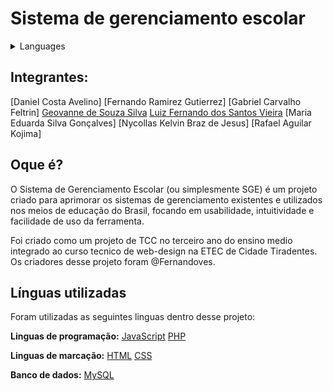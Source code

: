 # Sistema de gerenciamento escolar

<details>

<summary>Languages</summary>

| [English](https://teste.com) | [Espanõl](https://teste.com) | *Portugues Brasileiro* |
| ---------------------------- | ---------------------------- | ---------------------- |

</details>

## Integrantes:

[Daniel Costa Avelino]
[Fernando Ramirez Gutierrez]
[Gabriel Carvalho Feltrin]
[Geovanne de Souza Silva](https://github.com/geovanheew)
[Luiz Fernando dos Santos Vieira](https://github.com/Luiz-FernandoSV)
[Maria Eduarda Silva Gonçalves]
[Nycollas Kelvin Braz de Jesus]
[Rafael Aguilar Kojima]

## Oque é?

O Sistema de Gerenciamento Escolar (ou simplesmente SGE) é um projeto criado para aprimorar os sistemas de gerenciamento existentes e utilizados nos meios de educação do Brasil, focando em usabilidade, intuitividade e facilidade de uso da ferramenta.

Foi criado como um projeto de TCC no terceiro ano do ensino medio integrado ao curso tecnico de web-design na ETEC de Cidade Tiradentes. Os criadores desse projeto foram @Fernandoves.

## Línguas utilizadas

Foram utilizadas as seguintes linguas dentro desse projeto:

**Linguas de programação:**
[JavaScript](https://developer.mozilla.org/pt-BR/docs/Web/JavaScript) [PHP](https://www.php.net/manual/pt_BR/index.php)

**Linguas de marcação:**
[HTML](https://developer.mozilla.org/pt-BR/docs/Web/HTML) [CSS](https://developer.mozilla.org/pt-BR/docs/Web/CSS)

**Banco de dados:**
[MySQL](https://dev.mysql.com/doc/)

